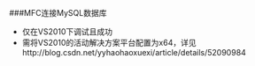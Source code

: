 ###MFC连接MySQL数据库

- 仅在VS2010下调试且成功
- 需将VS2010的活动解决方案平台配置为x64，详见http://blog.csdn.net/yyhaohaoxuexi/article/details/52090984